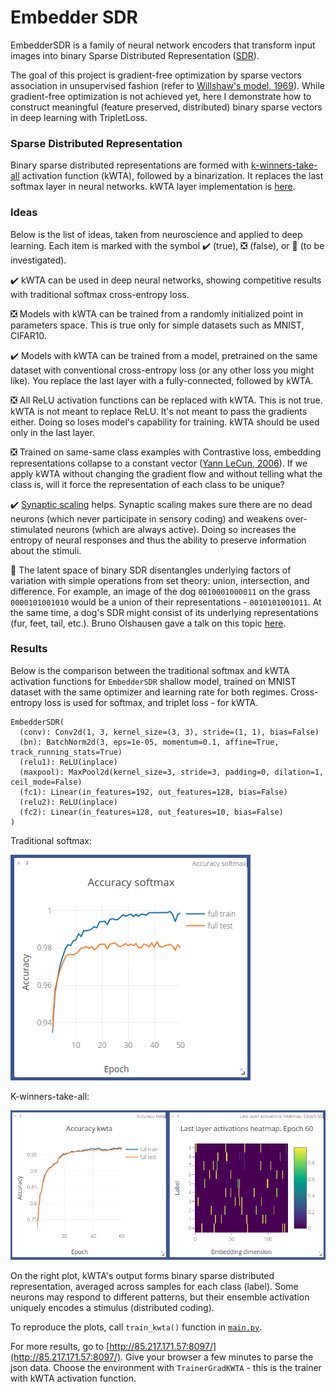 # Embedder SDR

EmbedderSDR is a family of neural network encoders that transform input images into binary Sparse Distributed Representation ([SDR](https://discourse.numenta.org/t/sparse-distributed-representations/2150)).

The goal of this project is gradient-free optimization by sparse vectors association in unsupervised fashion (refer to [Willshaw's model, 1969](https://redwood.berkeley.edu/wp-content/uploads/2018/08/willshaw1969.pdf)). While gradient-free optimization is not achieved yet, here I demonstrate how to construct meaningful (feature preserved, distributed) binary sparse vectors in deep learning with TripletLoss.

### Sparse Distributed Representation

Binary sparse distributed representations are formed with [k-winners-take-all](https://en.wikipedia.org/wiki/Winner-take-all_\(computing\)) activation function (kWTA), followed by a binarization. It replaces the last softmax layer in neural networks. kWTA layer implementation is [here](models/kwta.py).


### Ideas

Below is the list of ideas, taken from neuroscience and applied to deep learning. Each item is marked with the symbol :heavy_check_mark: (true), :negative_squared_cross_mark: (false), or :black_square_button: (to be investigated).   

:heavy_check_mark: kWTA can be used in deep neural networks, showing competitive results with traditional softmax cross-entropy loss.

:negative_squared_cross_mark: Models with kWTA can be trained from a randomly initialized point in parameters space. This is true only for simple datasets such as MNIST, CIFAR10.

:heavy_check_mark: Models with kWTA can be trained from a model, pretrained on the same dataset with conventional cross-entropy loss (or any other loss you might like). You replace the last layer with a fully-connected, followed by kWTA.

:negative_squared_cross_mark: All ReLU activation functions can be replaced with kWTA. This is not true. kWTA is not meant to replace ReLU. It's not meant to pass the gradients either. Doing so loses model's capability for training. kWTA should be used only in the last layer.

:negative_squared_cross_mark: Trained on same-same class examples with Contrastive loss, embedding representations collapse to a constant vector ([Yann LeCun, 2006](http://yann.lecun.com/exdb/publis/pdf/hadsell-chopra-lecun-06.pdf)). If we apply kWTA without changing the gradient flow and without telling what the class is, will it force the representation of each class to be unique?

:heavy_check_mark: [Synaptic scaling](https://en.wikipedia.org/wiki/Synaptic_scaling) helps. Synaptic scaling makes sure there are no dead neurons (which never participate in sensory coding) and weakens over-stimulated neurons (which are always active). Doing so increases the entropy of neural responses and thus the ability to preserve information about the stimuli.

:black_square_button: The latent space of binary SDR disentangles underlying factors of variation with simple operations from set theory: union, intersection, and difference. For example, an image of the dog `0010001000011` on the grass `0000101001010` would be a union of their representations - `0010101001011`. At the same time, a dog's SDR might consist of its underlying representations (fur, feet, tail, etc.). Bruno Olshausen gave a talk on this topic [here](https://youtu.be/QrvK3jPRc8k?t=3208).  


### Results

Below is the comparison between the traditional softmax and kWTA activation functions for `EmbedderSDR` shallow model, trained on MNIST dataset with the same optimizer and learning rate for both regimes. Cross-entropy loss is used for softmax, and triplet loss - for kWTA.

```
EmbedderSDR(
  (conv): Conv2d(1, 3, kernel_size=(3, 3), stride=(1, 1), bias=False)
  (bn): BatchNorm2d(3, eps=1e-05, momentum=0.1, affine=True, track_running_stats=True)
  (relu1): ReLU(inplace)
  (maxpool): MaxPool2d(kernel_size=3, stride=3, padding=0, dilation=1, ceil_mode=False)
  (fc1): Linear(in_features=192, out_features=128, bias=False)
  (relu2): ReLU(inplace)
  (fc2): Linear(in_features=128, out_features=10, bias=False)
)
```

Traditional softmax:

![](images/softmax.png)

K-winners-take-all:

![](images/kwta.png)

On the right plot, kWTA's output forms binary sparse distributed representation, averaged across samples for each class (label). Some neurons may respond to different patterns, but their ensemble activation uniquely encodes a stimulus (distributed coding).

To reproduce the plots, call `train_kwta()` function in [`main.py`](main.py).

For more results, go to [http://85.217.171.57:8097/](http://85.217.171.57:8097/). Give your browser a few minutes to parse the json data. Choose the environment with `TrainerGradKWTA` - this is the trainer with kWTA activation function.

